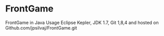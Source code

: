 FrontGame
=========

FrontGame in Java
Usage Eclipse Kepler, JDK 1.7, Git 1,8,4 and hosted on Github.com/jpsilvaj/FrontGame.git